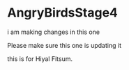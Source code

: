 # AngryBirdsStage4



i am making changes in this one


Please make sure this one is updating it


this is for Hiyal Fitsum.

